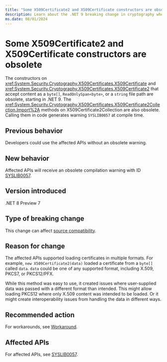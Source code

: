 ```yaml
---
title: "Some X509Certificate2 and X509Certificate constructors are obsolete"
description: Learn about the .NET 9 breaking change in cryptography where X509Certificate2 and X509Certificate constructors for binary and file content are obsolete.
ms.date: 08/01/2024
---
```

# Some X509Certificate2 and X509Certificate constructors are obsolete

The constructors on <xref:System.Security.Cryptography.X509Certificates.X509Certificate> and <xref:System.Security.Cryptography.X509Certificates.X509Certificate2> that accept content as a `byte[]`, `ReadOnlySpan<byte>`, or a `string` file path are obsolete, starting in .NET 9. The <xref:System.Security.Cryptography.X509Certificates.X509Certificate2Collection.Import%2A> methods on X509Certificate2Collection are also obsolete. Calling them in code generates warning `SYSLIB0057` at compile time.

## Previous behavior

Developers could use the affected APIs without an obsolete warning.

## New behavior

Affected APIs will receive an obsolete compilation warning with ID [SYSLIB0057](../../../../fundamentals/syslib-diagnostics/syslib0057.md).

## Version introduced

.NET 8 Preview 7

## Type of breaking change

This change can affect [source compatibility](../../categories.md#source-compatibility).

## Reason for change

The affected APIs supported loading certificates in multiple formats. For example, `new X509Certificate2(data)` loaded a certificate from a `byte[]` called `data`. `data` could be one of any supported format, including X.509, PKCS7, or PKCS12/PFX.

While this method was easy to use, it created issues where user-supplied data was passed with a different format than intended. This might allow loading PKCS12 where only X.509 content was intended to be loaded. Or it might create interoperability issues from handling the data in different ways.

## Recommended action

For workarounds, see [Workaround](../../../../fundamentals/syslib-diagnostics/syslib0057.md#workaround).

## Affected APIs

For affected APIs, see [SYSLIB0057](../../core-libraries/9.0/obsolete-apis-with-custom-diagnostics.md#syslib0057).
